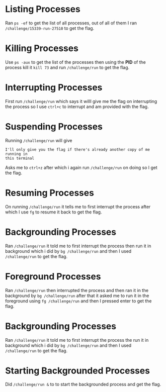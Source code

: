 # Listing Processes
Ran `ps -ef` to get the list of all processes, out of all of them I ran `/challenge/15339-run-27510` to get the flag.

# Killing Processes
Use `ps -aux` to get the list of the processes then using the __PID__ of the process kill it `kill 73` and run `/challenge/run` to get the flag.

# Interrupting Processes
First run `/challenge/run` which says it willl give me the flag on interrupting the process so I use `ctrl+c` to interrupt and am provided with the flag. 

# Suspending Processes
Running `/challenge/run` will give 
```
I'll only give you the flag if there's already another copy of me running in
this terminal
```
Asks me to `ctrl+z` after which i again run `/challenge/run` on doing so I get the flag.

# Resuming Processes
On running `/challenge/run` it tells me to first interrupt the process after which I use `fg` to resume it back to get the flag.

# Backgrounding Processes 
Ran `/challenge/run` it told me to first interrupt the process then run it in background which i did by `bg /challenge/run` and then I used `/challenge/run`  to get the flag.

# Foreground Processes 
Ran `/challenge/run` then interrupted the process and then ran it in the  background by `bg /challenge/run` after that it asked me to run it in the foreground using `fg /challenge/run` and then I pressed enter to get the flag.

# Backgrounding Processes 
Ran `/challenge/run` it told me to first interrupt the process the run it in background which i did by `bg /challenge/run` and then I used `/challenge/run`  to get the flag.

# Starting Backgrounded Processes 
Did `/challenge/run &` to to start the backgrounded process and get the flag.
